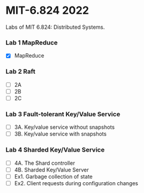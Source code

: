 # MIT-6.824 2022

Labs of MIT 6.824: Distributed Systems.

### Lab 1 MapReduce
- [X] MapReduce 


### Lab 2 Raft
- [ ] 2A
- [ ] 2B
- [ ] 2C

### Lab 3 Fault-tolerant Key/Value Service
- [ ] 3A. Key/value service without snapshots
- [ ] 3B. Key/value service with snapshots

### Lab 4 Sharded Key/Value Service
- [ ] 4A. The Shard controller 
- [ ] 4B. Sharded Key/Value Server
- [ ] Ex1. Garbage collection of state
- [ ] Ex2. Client requests during configuration changes
